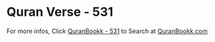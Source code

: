 # Quran Verse - 531 

For more infos, Click [QuranBookk - 531](https://www.quranbookk.com/quran/search?q=531) to Search at [QuranBookk.com](http://quranbookk.com/)